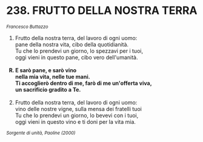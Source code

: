 # 238. FRUTTO DELLA NOSTRA TERRA

<sub><i>Francesco Buttazzo</sub></i>
<ol>
	<li>Frutto della nostra terra, del lavoro di ogni uomo:<br>
		pane della nostra vita, cibo della quotidianità.<br>
		Tu che lo prendevi un giorno, lo spezzavi per i tuoi,<br>
		oggi vieni in questo pane, cibo vero dell'umanità.</li><br>
	<b><li type="A" value="18">E sarò pane, e sarò vino<br>
		nella mia vita, nelle tue mani.<br>
		Ti accoglierò dentro di me, farò di me un'offerta viva,<br>
		un sacrificio gradito a Te.</li></b><br>
	<li value="2">Frutto della nostra terra, del lavoro di ogni uomo:<br>
		vino delle nostre vigne, sulla mensa dei fratelli tuoi<br>
		Tu che lo prendevi un giorno, lo bevevi con i tuoi,<br>
		oggi vieni in questo vino e ti doni per la vita mia.</li>
</ol>
<sub><i>Sorgente di unità, Paoline (2000)</i></sub>
